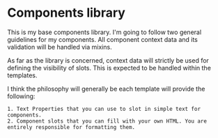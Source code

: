 # Components library

This is my base components library. I'm going to follow two general guidelines for
my components. All component context data and its validation will be handled via mixins.

As far as the library is concerned, context data will strictly be used for defining
the visibility of slots. This is expected to be handled within the templates.

I think the philosophy will generally be each template will provide the following:

    1. Text Properties that you can use to slot in simple text for components.
    2. Component slots that you can fill with your own HTML. You are entirely responsible for formatting them.

